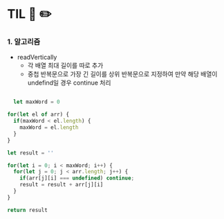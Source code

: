# TIL 📖 ✏️

   
 ### 1. 알고리즘
 
  - readVertically
    * 각 배열 최대 길이를 따로 추가
    * 중첩 반복문으로 가장 긴 길이를 상위 반복문으로 지정하여 만약 해당 배열이 undefind일 경우 continue 처리   

  ```js
  
    let maxWord = 0

  for(let el of arr) {
    if(maxWord < el.length) {
      maxWord = el.length
    }
  }

  let result = ''

  for(let i = 0; i < maxWord; i++) {
    for(let j = 0; j < arr.length; j++) {
      if(arr[j][i] === undefined) continue;
      result = result + arr[j][i]
    }
  }

  return result

 
  ```
  

